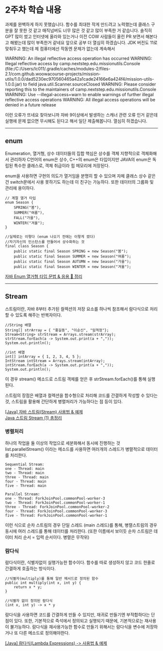 # 2주차 학습 내용
과제를 완벽하게 하지 못했습니다.
함수를 최대한 작게 만드려고 노력했는데 클래스 구분을 잘 못한 것 같고 매직넘버도 너무 많은 것 같고 많이 부족한 거 같습니다.
솔직히 GPT 많이 썼고 인터넷에 올라와 있는거나 이전 COW 사람들이 올린 PR 보면서 해본다고 해봤는데 많이 부족한거 같네요 앞으로 공부 더 열심히 하겠습니다.
JDK 버전도 11로 맞춰두고 했는데 제 컴퓨터에선 작동엔 문제가 없는데 계속해서

WARNING: An illegal reflective access operation has occurred
WARNING: Illegal reflective access by camp.nextstep.edu.missionutils.Console (file:/C:/Users/lc011/.gradle/caches/modules-2/files-2.1/com.github.woowacourse-projects/mission-utils/1.0.0/dad5230ec970560465a42a1cade24166e6a424f4/mission-utils-1.0.0.jar) to field java.util.Scanner.sourceClosed
WARNING: Please consider reporting this to the maintainers of camp.nextstep.edu.missionutils.Console
WARNING: Use --illegal-access=warn to enable warnings of further illegal reflective access operations
WARNING: All illegal access operations will be denied in a future release

이런 오류가 뜨네요 찾아보니까 자바 9이상에서 발생하는 스캐너 관련 오류 인거 같은데 실행에 문제 없으면 무시해도 된다고 해서 일단 제출해봅니다.
열심히 하겠습니다.

---

## enum

Enumeration, 열거형, 상수 데이터들의 집합
핵심은 상수를 객체 지향적으로 객체화해서 관리하자
C언어의 enum은 상수, C++의 enum은 타입이지만 JAVA의 enum은 독립된 특수한 클래스로, 객체 취급이라 힙 메모리에 저장된다.


enum을 사용하면 구현의 의도가 열거임을 분명히 할 수 있으며 자체 클래스 상수 같은건 switch문에서 사용 못하기도 하는데 이 친구는 가능하다.
또한 데이터의 그룹화 및 관리에 용이하다.

```
// 계절 열거 타입
enum Season {
    SPRING("봄"),
    SUMMER("여름"),
    FALL("가을"),
    WINTER("겨울");
}
```
```
//실제로는 이렇다 (enum 나오기 전에는 이렇게 썼다)
//자기자신의 인스턴스를 만들어서 상수화하는 것
final class Season {
    public static final Season SPRING = new Season("봄");
    public static final Season SUMMER = new Season("여름");
    public static final Season AUTUMN = new Season("가을");
    public static final Season WINTER = new Season("겨울");
```

[자바 Enum 열거형 타입 문법 & 응용 💯 정리](https://inpa.tistory.com/entry/JAVA-%E2%98%95-%EC%97%B4%EA%B1%B0%ED%98%95Enum-%ED%83%80%EC%9E%85-%EB%AC%B8%EB%B2%95-%ED%99%9C%EC%9A%A9-%EC%A0%95%EB%A6%AC#:~:text=Enum%20%EC%97%B4%EA%B1%B0%20%ED%83%80%EC%9E%85)

---

## Stream

스트림이란, 자바 8부터 추가된 컬렉션의 저장 요소를 하나씩 참조해서 람다식으로 처리할 수 있도록 해주는 반복자이다.

```
//String 배열
String[] strArray = { "홍길동", "이순신", "임꺽정"};
Stream<String> strStream = Arrays.stream(strArray);
strStream.forEach(a -> System.out.print(a + ","));
System.out.println();
		
//int 배열
int[] intArray = { 1, 2, 3, 4, 5 };
IntStream intStream = Arrays.stream(intArray);
intStream.forEach(a -> System.out.print(a + ","));
System.out.println();

```

이 경우 stream() 메소드로 스트림 객체를 얻은 후 strStream.forEach()를 통해 실행된다.

스트림의 장점은 배열과 컬렉션을 함수형으로 처리해 코드를 간결하게 작성할 수 있다는 것,
스트림을 활용해 간단하게 병렬처리가 가능하다는 점 등이 있다.

[[Java] 자바 스트림(Stream) 사용법 & 예제](https://coding-factory.tistory.com/574)<br/>
[Java 스트림 Stream (1) 총정리](https://futurecreator.github.io/2018/08/26/java-8-streams/)

### 병렬처리

하나의 작업을 둘 이상의 작업으로 세분화해서 동시에 진행하는 것
list.parallelStream() 이라는 메소드를 사용하면 여러개의 스레드가 병렬적으로 데이터를 처리한다.

```
Sequential Stream:
one - Thread: main
two - Thread: main
three - Thread: main
four - Thread: main
five - Thread: main

Parallel Stream:
one - Thread: ForkJoinPool.commonPool-worker-3
two - Thread: ForkJoinPool.commonPool-worker-1
three - Thread: ForkJoinPool.commonPool-worker-2
four - Thread: ForkJoinPool.commonPool-worker-3
five - Thread: ForkJoinPool.commonPool-worker-1
```

이런 식으로 순차 스트림의 경우 단일 스레드 (main 스레드)를 통해, 병렬스트림의 경우 동시에 여러 스레드를 통해 데이터를 처리한다.
(또한 이름에서 보이듯 순차 스트림은 데이터 처리 순서 = 입력 순서이다. 병렬은 무작위)

### 람다식

람다식이란, 식별자없이 실행가능한 함수이다.
함수를 따로 생성하지 않고 코드 한줄로 간결하게 호출하는 방식이다.

```
//식별자(multiply)를 통해 일반 메서드로 정의된 함수
public int multiply(int x, int y) {
    return x * y;
}
```
```
//식별자 없이 정의된 람다식
(int x, int y) -> x * y
```
람다식을 사용하면 코드를 간결하게 만들 수 있지만, 재귀로 만들기엔 부적합하다는 단점이 있다.
또한, 기본적으로 즉석에서 정의되고 실행되기 때문에, 기본적으로는 재사용이 불가능하다.
람다식을 재사용가능한 함수로 만들기 위해서는 람다식을 변수에 저장하거나 또 다른 메소드로 정의해야한다.

[[Java] 람다식(Lambda Expressions) -> 사용법 & 예제](https://coding-factory.tistory.com/265)